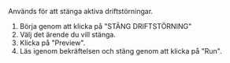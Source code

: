 Används för att stänga aktiva driftstörningar.

1. Börja genom att klicka på "STÄNG DRIFTSTÖRNING"
2. Välj det ärende du vill stänga.
3. Klicka på "Preview".
4. Läs igenom bekräftelsen och stäng genom att klicka på "Run".
